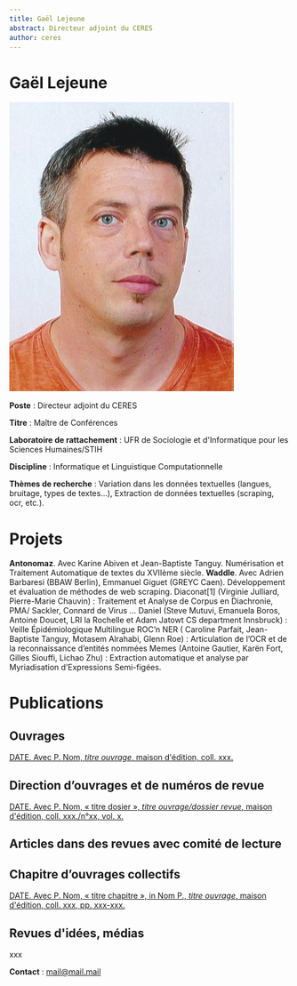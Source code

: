 ```yaml
---
title: Gaël Lejeune
abstract: Directeur adjoint du CERES
author: ceres
---
```

# Gaël Lejeune #

![Gaël Lejeune](lejeune_gael.png)

**Poste** : Directeur adjoint du CERES

**Titre** : Maître de Conférences

**Laboratoire de rattachement** : UFR de Sociologie et d'Informatique pour les Sciences Humaines/STIH

**Discipline** : Informatique et Linguistique Computationnelle

**Thèmes de recherche** : Variation dans les données textuelles (langues, bruitage, types de textes…), Extraction de données textuelles (scraping, ocr, etc.).

# Projets #

**Antonomaz**. Avec Karine Abiven et Jean-Baptiste Tanguy. Numérisation et Traitement Automatique de textes du XVIIème siècle.
**Waddle**. Avec Adrien Barbaresi (BBAW Berlin), Emmanuel Giguet (GREYC Caen). Développement et évaluation de méthodes de web scraping.
    Diaconat[1] (Virginie Julliard, Pierre-Marie Chauvin) : Traitement et Analyse de Corpus en Diachronie, PMA/ Sackler, Connard de Virus …
    Daniel (Steve Mutuvi, Emanuela Boros, Antoine Doucet, LRI la Rochelle et Adam Jatowt CS department Innsbruck) : Veille Épidémiologique Multilingue
    ROC’n NER ( Caroline Parfait, Jean-Baptiste Tanguy, Motasem Alrahabi, Glenn Roe) : Articulation de l’OCR et de la reconnaissance d’entités nommées
    Memes (Antoine Gautier, Karën Fort, Gilles Siouffi, Lichao Zhu) :  Extraction automatique et analyse par Myriadisation d’Expressions Semi-figées.

# Publications #

## Ouvrages ##

[DATE. Avec P. Nom, *titre ouvrage*, maison d'édition, coll. xxx.](URL)


## Direction d’ouvrages et de numéros de revue ##

[DATE. Avec P. Nom, « titre dosier », *titre ouvrage/dossier revue*, maison d'édition, coll. xxx./n°xx, vol. x.](URL)

## Articles dans des revues avec comité de lecture ##


## Chapitre d’ouvrages collectifs ##

[DATE. Avec P. Nom, « titre chapitre », in Nom P., *titre ouvrage*, maison d'édition, coll. xxx, pp. xxx-xxx.](URL)


## Revues d'idées, médias ##

xxx

**Contact** : mail@mail.mail